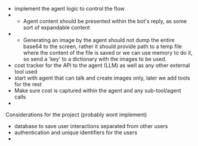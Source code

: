 - implement the agent logic to control the flow
- - Agent content should be presented within the bot's reply, as some sort of expandable content
- - Generating an image by the agent should not dump the entire base64 to the screen, rather it should provide path to a temp file where the content of the file is saved or we can use memory to do it, so send a 'key' to a dictionary with the images to be used.
- cost tracker for the API to the agent (LLM) as well as any other external tool used
- start with agent that can talk and create images only, later we add tools for the rest
- Make sure cost is captured within the agent and any sub-tool/agent calls
- 



Considerations for the project (probably wont implement)
- database to save user interactions separated from other users
- authentication and unique identifiers for the users
- 